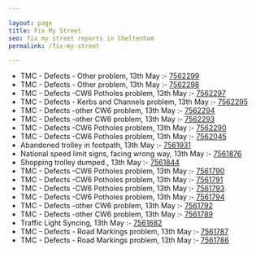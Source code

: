 ```yaml
---

layout: page
title: Fix My Street
seo: fix my street reports in Cheltenham
permalink: /fix-my-street

---
```


<!-- fix_marker starts -->

- TMC - Defects - Other problem, 13th May :- [7562299](https://www.fixmystreet.com/report/7562299)
- TMC - Defects - Other problem, 13th May :- [7562298](https://www.fixmystreet.com/report/7562298)
- TMC - Defects -CW6 Potholes  problem, 13th May :- [7562297](https://www.fixmystreet.com/report/7562297)
- TMC - Defects - Kerbs and Channels problem, 13th May :- [7562295](https://www.fixmystreet.com/report/7562295)
- TMC - Defects -other CW6 problem, 13th May :- [7562294](https://www.fixmystreet.com/report/7562294)
- TMC - Defects -other CW6 problem, 13th May :- [7562293](https://www.fixmystreet.com/report/7562293)
- TMC - Defects -CW6 Potholes  problem, 13th May :- [7562290](https://www.fixmystreet.com/report/7562290)
- TMC - Defects -CW6 Potholes  problem, 13th May :- [7562045](https://www.fixmystreet.com/report/7562045)
- Abandoned trolley in footpath, 13th May :- [7561931](https://www.fixmystreet.com/report/7561931)
- National speed limit signs, facing wrong way, 13th May :- [7561876](https://www.fixmystreet.com/report/7561876)
- Shopping trolley dumped., 13th May :- [7561844](https://www.fixmystreet.com/report/7561844)
- TMC - Defects -CW6 Potholes  problem, 13th May :- [7561790](https://www.fixmystreet.com/report/7561790)
- TMC - Defects -CW6 Potholes  problem, 13th May :- [7561791](https://www.fixmystreet.com/report/7561791)
- TMC - Defects -CW6 Potholes  problem, 13th May :- [7561793](https://www.fixmystreet.com/report/7561793)
- TMC - Defects -CW6 Potholes  problem, 13th May :- [7561794](https://www.fixmystreet.com/report/7561794)
- TMC - Defects -other CW6 problem, 13th May :- [7561792](https://www.fixmystreet.com/report/7561792)
- TMC - Defects -other CW6 problem, 13th May :- [7561789](https://www.fixmystreet.com/report/7561789)
- Traffic Light Syncing, 13th May :- [7561682](https://www.fixmystreet.com/report/7561682)
- TMC - Defects - Road Markings problem, 13th May :- [7561787](https://www.fixmystreet.com/report/7561787)
- TMC - Defects - Road Markings problem, 13th May :- [7561786](https://www.fixmystreet.com/report/7561786)

<!-- fix_marker ends -->